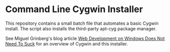 # Command Line Cygwin Installer

This repository contains a small batch file that automates a basic Cygwin install. The script also installs the third-party apt-cyg package manager.

See Miguel Grinberg's blog article [Web Development on Windows Does Not Need To Suck](http://blog.miguelgrinberg.com/post/web-development-on-windows-does-not-need-to-suck) for an overview of Cygwin and this installer.
